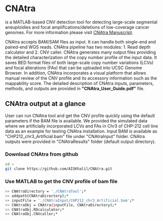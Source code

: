 # CNAtra
is a MATLAB-based CNV detection tool for detecting large-scale segmental aneuploidies and focal amplifications/deletions of low-coverage cancer genomes. For more information please visit [CNAtra Manuscript](https://www.biorxiv.org/content/10.1101/639294v1?rss=1).

CNAtra accepts BAM/SAM files as input. It can handle both single-end and paired-end WGS reads. CNAtra pipeline has two modules: 1. Read depth calculator and 2. CNV caller. CNAtra generates many output files providing the detailed characterization of the copy number profile of the input data. It saves BED format files of both large-scale copy number variations (LCVs) and focal alterations (FAs) that can be uploaded into UCSC Genome Browser. In addition, CNAtra incorporates a visual platform that allows manual review of the CNV profile and its accessory information such as the mappability score. The detailed description of CNAtra inputs, parameters, methods, and outputs are provided in **"CNAtra_User_Guide.pdf"** file.

## CNAtra output at a glance

User can run CNAtra tool and get the CNV profile quickly using the default parameters if the BAM file is available. We provided the simulated data where we artificially incorporated LCVs and FAs in Chr3 of CHP-212 cell line data as an example for testing CNAtra installation. Input BAM is available as "CHP212_chr3_Artificial.bam" file under "CNAtraInput" folder. CNAtra outputs were provided in "CNAtraResults" folder (default output directory). 

### Download CNAtra from github

```bash
cd ~
git clone https://github.com/AISKhalil/CNAtra.git
```

### Use MATLAB to get the CNV profile of bam file

```bash
>> CNAtraDirectory = './CNAtraTool';*
>> addpath(CNAtraDirectory);*
>> inputFile = './CNAtraInput/CHP212_chr3_Artificial.bam';*
>> CNAtraObj = CNAtra(inputFile, CNAtraDirectory);*
>> CNAtraObj.RDcalculator;*
>> CNAtraObj.CNVcaller;*
```
